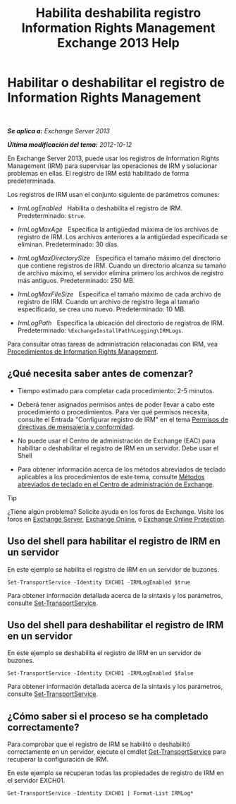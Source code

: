 ﻿---
title: 'Habilita deshabilita registro Information Rights Management Exchange 2013 Help'
TOCTitle: Habilitar o deshabilitar el registro de Information Rights Management
ms:assetid: 6933bc65-4d98-4878-9167-0e9eaac68b6b
ms:mtpsurl: https://technet.microsoft.com/es-es/library/Ff686962(v=EXCHG.150)
ms:contentKeyID: 49895681
ms.date: 05/22/2018
mtps_version: v=EXCHG.150
ms.translationtype: MT
---

# Habilitar o deshabilitar el registro de Information Rights Management

 

_**Se aplica a:** Exchange Server 2013_

_**Última modificación del tema:** 2012-10-12_

En Exchange Server 2013, puede usar los registros de Information Rights Management (IRM) para supervisar las operaciones de IRM y solucionar problemas en ellas. El registro de IRM está habilitado de forma predeterminada.

Los registros de IRM usan el conjunto siguiente de parámetros comunes:

  - *IrmLogEnabled*   Habilita o deshabilita el registro de IRM. Predeterminado: `$true`.

  - *IrmLogMaxAge*   Especifica la antigüedad máxima de los archivos de registro de IRM. Los archivos anteriores a la antigüedad especificada se eliminan. Predeterminado: 30 días.

  - *IrmLogMaxDirectorySize*   Especifica el tamaño máximo del directorio que contiene registros de IRM. Cuando un directorio alcanza su tamaño de archivo máximo, el servidor elimina primero los archivos de registro más antiguos. Predeterminado: 250 MB.

  - *IrmLogMaxFileSize*   Especifica el tamaño máximo de cada archivo de registro de IRM. Cuando un archivo de registro llega al tamaño especificado, se crea uno nuevo. Predeterminado: 10 MB.

  - *IrmLogPath*   Especifica la ubicación del directorio de registros de IRM. Predeterminado: `%ExchangeInstallPath%Logging\IRMLogs`.

Para consultar otras tareas de administración relacionadas con IRM, vea [Procedimientos de Information Rights Management](information-rights-management-procedures-exchange-2013-help.md).

## ¿Qué necesita saber antes de comenzar?

  - Tiempo estimado para completar cada procedimiento: 2-5 minutos.

  - Deberá tener asignados permisos antes de poder llevar a cabo este procedimiento o procedimientos. Para ver qué permisos necesita, consulte el Entrada "Configurar registro de IRM" en el tema [Permisos de directivas de mensajería y conformidad](messaging-policy-and-compliance-permissions-exchange-2013-help.md).

  - No puede usar el Centro de administración de Exchange (EAC) para habilitar o deshabilitar el registro de IRM en un servidor. Debe usar el Shell

  - Para obtener información acerca de los métodos abreviados de teclado aplicables a los procedimientos de este tema, consulte [Métodos abreviados de teclado en el Centro de administración de Exchange](keyboard-shortcuts-in-the-exchange-admin-center-exchange-online-protection-help.md).


> [!TIP]
> ¿Tiene algún problema? Solicite ayuda en los foros de Exchange. Visite los foros en <A href="https://go.microsoft.com/fwlink/p/?linkid=60612">Exchange Server</A>, <A href="https://go.microsoft.com/fwlink/p/?linkid=267542">Exchange Online</A>, o <A href="https://go.microsoft.com/fwlink/p/?linkid=285351">Exchange Online Protection</A>.



## Uso del shell para habilitar el registro de IRM en un servidor

En este ejemplo se habilita el registro de IRM en un servidor de buzones.

    Set-TransportService -Identity EXCH01 -IRMLogEnabled $true

Para obtener información detallada acerca de la sintaxis y los parámetros, consulte [Set-TransportService](https://technet.microsoft.com/es-es/library/jj215682\(v=exchg.150\)).

## Uso del shell para deshabilitar el registro de IRM en un servidor

En este ejemplo se deshabilita el registro de IRM en un servidor de buzones.

    Set-TransportService -Identity EXCH01 -IRMLogEnabled $false

Para obtener información detallada acerca de la sintaxis y los parámetros, consulte [Set-TransportService](https://technet.microsoft.com/es-es/library/jj215682\(v=exchg.150\)).

## ¿Cómo saber si el proceso se ha completado correctamente?

Para comprobar que el registro de IRM se habilitó o deshabilitó correctamente en un servidor, ejecute el cmdlet [Get-TransportService](https://technet.microsoft.com/es-es/library/jj215746\(v=exchg.150\)) para recuperar la configuración de IRM.

En este ejemplo se recuperan todas las propiedades de registro de IRM en el servidor EXCH01.

    Get-TransportService -Identity EXCH01 | Format-List IRMLog*

